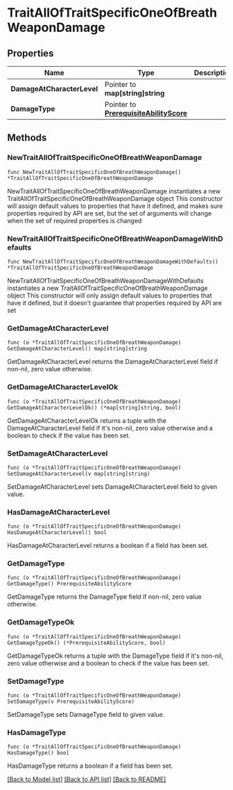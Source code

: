 # TraitAllOfTraitSpecificOneOfBreathWeaponDamage

## Properties

Name | Type | Description | Notes
------------ | ------------- | ------------- | -------------
**DamageAtCharacterLevel** | Pointer to **map[string]string** |  | [optional] 
**DamageType** | Pointer to [**PrerequisiteAbilityScore**](PrerequisiteAbilityScore.md) |  | [optional] 

## Methods

### NewTraitAllOfTraitSpecificOneOfBreathWeaponDamage

`func NewTraitAllOfTraitSpecificOneOfBreathWeaponDamage() *TraitAllOfTraitSpecificOneOfBreathWeaponDamage`

NewTraitAllOfTraitSpecificOneOfBreathWeaponDamage instantiates a new TraitAllOfTraitSpecificOneOfBreathWeaponDamage object
This constructor will assign default values to properties that have it defined,
and makes sure properties required by API are set, but the set of arguments
will change when the set of required properties is changed

### NewTraitAllOfTraitSpecificOneOfBreathWeaponDamageWithDefaults

`func NewTraitAllOfTraitSpecificOneOfBreathWeaponDamageWithDefaults() *TraitAllOfTraitSpecificOneOfBreathWeaponDamage`

NewTraitAllOfTraitSpecificOneOfBreathWeaponDamageWithDefaults instantiates a new TraitAllOfTraitSpecificOneOfBreathWeaponDamage object
This constructor will only assign default values to properties that have it defined,
but it doesn't guarantee that properties required by API are set

### GetDamageAtCharacterLevel

`func (o *TraitAllOfTraitSpecificOneOfBreathWeaponDamage) GetDamageAtCharacterLevel() map[string]string`

GetDamageAtCharacterLevel returns the DamageAtCharacterLevel field if non-nil, zero value otherwise.

### GetDamageAtCharacterLevelOk

`func (o *TraitAllOfTraitSpecificOneOfBreathWeaponDamage) GetDamageAtCharacterLevelOk() (*map[string]string, bool)`

GetDamageAtCharacterLevelOk returns a tuple with the DamageAtCharacterLevel field if it's non-nil, zero value otherwise
and a boolean to check if the value has been set.

### SetDamageAtCharacterLevel

`func (o *TraitAllOfTraitSpecificOneOfBreathWeaponDamage) SetDamageAtCharacterLevel(v map[string]string)`

SetDamageAtCharacterLevel sets DamageAtCharacterLevel field to given value.

### HasDamageAtCharacterLevel

`func (o *TraitAllOfTraitSpecificOneOfBreathWeaponDamage) HasDamageAtCharacterLevel() bool`

HasDamageAtCharacterLevel returns a boolean if a field has been set.

### GetDamageType

`func (o *TraitAllOfTraitSpecificOneOfBreathWeaponDamage) GetDamageType() PrerequisiteAbilityScore`

GetDamageType returns the DamageType field if non-nil, zero value otherwise.

### GetDamageTypeOk

`func (o *TraitAllOfTraitSpecificOneOfBreathWeaponDamage) GetDamageTypeOk() (*PrerequisiteAbilityScore, bool)`

GetDamageTypeOk returns a tuple with the DamageType field if it's non-nil, zero value otherwise
and a boolean to check if the value has been set.

### SetDamageType

`func (o *TraitAllOfTraitSpecificOneOfBreathWeaponDamage) SetDamageType(v PrerequisiteAbilityScore)`

SetDamageType sets DamageType field to given value.

### HasDamageType

`func (o *TraitAllOfTraitSpecificOneOfBreathWeaponDamage) HasDamageType() bool`

HasDamageType returns a boolean if a field has been set.


[[Back to Model list]](../README.md#documentation-for-models) [[Back to API list]](../README.md#documentation-for-api-endpoints) [[Back to README]](../README.md)


